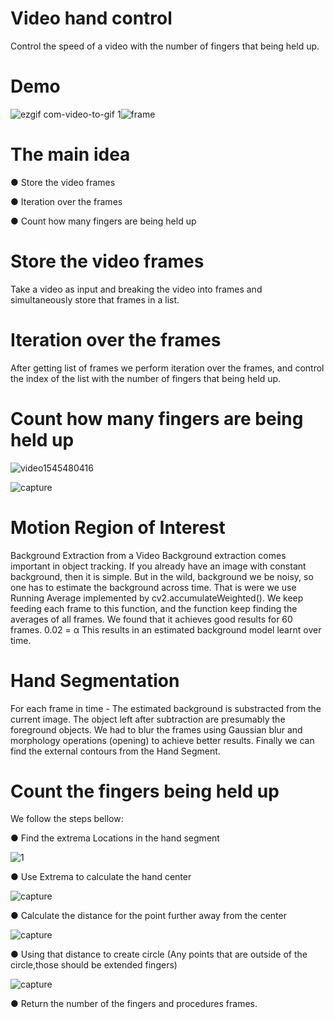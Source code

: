 
# Video hand control
Control the speed of a video with the number of fingers that being held up.

# Demo
![ezgif com-video-to-gif 1](https://user-images.githubusercontent.com/40145410/50737889-7a0f3000-11d6-11e9-8d60-8e92cc5fde6e.gif)![frame](https://user-images.githubusercontent.com/40145410/50737900-8d220000-11d6-11e9-8a06-7f274055a21a.gif)

# The main idea

● Store the video frames

● Iteration over the frames

● Count how many fingers are being held up

# Store the video frames
Take a video as input and breaking the video into frames and simultaneously store that frames in a list.

# Iteration over the frames
After getting list of frames we perform iteration over the frames, and control the index of the list with the 
number of fingers that being held up.

# Count how many fingers are being held up

![video1545480416](https://user-images.githubusercontent.com/40145410/50406760-26164b80-07d3-11e9-8bee-ccc3980f445a.gif) 


![capture](https://user-images.githubusercontent.com/40145410/50406794-dd12c700-07d3-11e9-86da-fada81684e47.PNG)


# Motion Region of Interest
Background Extraction from a Video Background extraction comes important in object tracking. If you already have an image with constant background, then it is simple. But in the wild, background we be noisy, so one has to estimate the background across time. That is were we use Running Average implemented by ​cv2.accumulateWeighted(). We keep feeding each frame to this function, and the function keep finding the averages of all frames. We found that it achieves good results for 60 frames. 0.02 = α This results in an estimated background model learnt over time.


# Hand Segmentation
For each frame in time - The estimated background is substracted from the current image. The object left after subtraction are presumably the foreground objects. We had to blur the frames using ​Gaussian blur ​and morphology operations (​opening​) to ​achieve better results. Finally we can find the external contours from the Hand Segment.

# Count the fingers being held up 
We follow the steps bellow: 


● Find the extrema Locations in the hand segment

![1](https://user-images.githubusercontent.com/40145410/50377346-54a1f400-0624-11e9-9669-133a7a101086.PNG)

●  Use Extrema to calculate the hand center

![capture](https://user-images.githubusercontent.com/40145410/50377348-7307ef80-0624-11e9-8847-f5b047dfec78.PNG)


● Calculate the distance for the point further away from the center 

![capture](https://user-images.githubusercontent.com/40145410/50377359-93d04500-0624-11e9-9354-8dec40f4dcac.PNG)


● Using that distance to create circle (Any points that are outside of the circle,those should be extended fingers) 

![capture](https://user-images.githubusercontent.com/40145410/50377366-b06c7d00-0624-11e9-9ae9-a7a359aaffbe.PNG)



● Return the number of the fingers and procedures frames. 

















